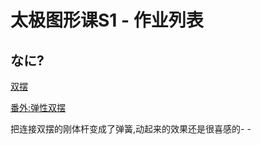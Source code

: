 # 太极图形课S1 - 作业列表

## なに?

[双摆](./double_pendulums/)


[番外:弹性双摆](./elastic_double_pendulums/)

把连接双摆的刚体杆变成了弹簧,动起来的效果还是很喜感的- -
